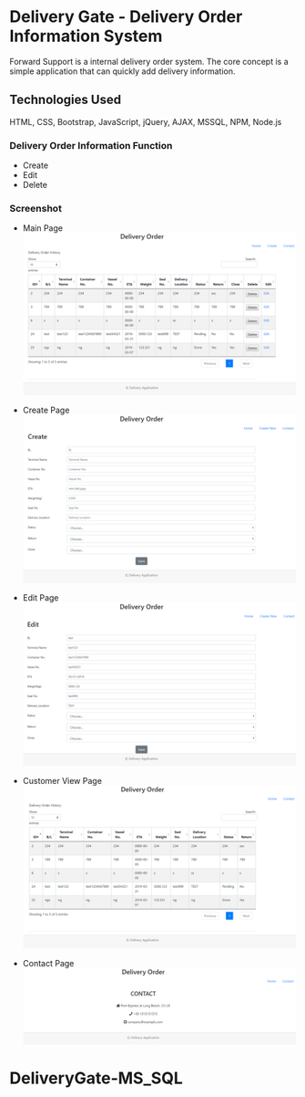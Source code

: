 ﻿# Delivery Gate - Delivery Order Information System

Forward Support is a internal delivery order system. The core concept is a simple application that can quickly add delivery information.   

## Technologies Used
HTML, CSS, Bootstrap, JavaScript, jQuery, AJAX, MSSQL, NPM, Node.js

### Delivery Order Information Function

* Create
* Edit
* Delete



### Screenshot
* Main Page
![Initial Customer](./views/images/delivery-order-main-page.PNG)

* Create Page
![Initial Customer](./views/images/delivery-order-createOrder-page.PNG)

* Edit Page
![Initial Customer](./views/images/delivery-order-edit-page.PNG)

* Customer View Page
![Initial Customer](./views/images/delivery-order-customerView-page.PNG)

* Contact Page
![Initial Customer](./views/images/delivery-order-contact-page.PNG)
# DeliveryGate-MS_SQL

